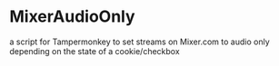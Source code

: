 # MixerAudioOnly
a script for Tampermonkey to set streams on Mixer.com to audio only depending on the state of a cookie/checkbox
